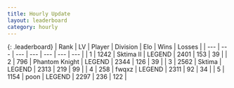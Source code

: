 ```yaml
---
title: Hourly Update
layout: leaderboard
category: hourly
---
```


{: .leaderboard}
| Rank | LV | Player | Division | Elo | Wins | Losses |
| --- | --- | --- | --- | --- | --- | --- |
| <span data-change="0">1</span> | 1242 | <span title="ID: 402846">Sktima II</span> | LEGEND | <span data-change="0">2401</span> | <span data-change="0">153</span> | <span data-change="0">39</span> |
| <span data-change="0">2</span> | 796 | <span title="ID: 742939">Phantom Knight</span> | LEGEND | <span data-change="0">2344</span> | <span data-change="0">126</span> | <span data-change="0">39</span> |
| <span data-change="0">3</span> | 2562 | <span title="ID: 353063">Sktima</span> | LEGEND | <span data-change="0">2313</span> | <span data-change="0">219</span> | <span data-change="0">99</span> |
| <span data-change="0">4</span> | 258 | <span title="ID: 742416">fwqxz</span> | LEGEND | <span data-change="0">2311</span> | <span data-change="0">92</span> | <span data-change="0">34</span> |
| <span data-change="0">5</span> | 1154 | <span title="ID: 540690">poon</span> | LEGEND | <span data-change="-12">2297</span> | <span data-change="0">236</span> | <span data-change="1">122</span> |